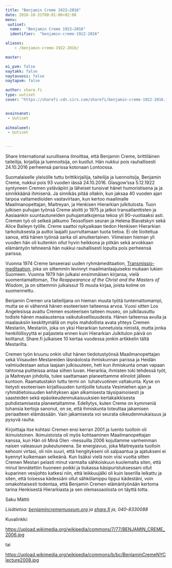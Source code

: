 ```yaml
---
title: "Benjamin Creme 1922–2016"
date: 2016-10-31T00:01:06+02:00
menu:
 uutiset:
  name:  "Benjamin Creme 1922–2016"
  identifier:  "benjamin-creme-1922-2016"

aliases:
    - /benjamin-creme-1922-2016/

master:

ei_pvm: false
naytakk: false
naytavuosi: false
naytapvm: false

author: share.fi
type: uutiset
cover: "https://sharefi-cdn.sirv.com/sharefi/benjamin-creme-1922-2016.jpg?cx=120&cw=166&cy=40"


avainsanat:
 - Uutiset
 
aihealueet:
 - Uutiset
 

---
```



<p class="alustus">Share International surullisena ilmoittaa, että Benjamin Creme, brittiläinen taiteilija, kirjailija ja luennoitsija, on kuollut. Hän nukkui pois rauhallisesti 24.10.2016 perheensä parissa kotonaan Lontoossa.</p>
<p><span style="font-weight: 400;">Suomalaiselle yleisölle tuttu brittikirjailija, taiteilija ja luennoitsija, Benjamin Creme, nukkui pois 93 vuoden iässä 24.10.2016. Glasgow’ssa 5.12.1922 syntyneen Cremen ystäväpiiri ja läheiset tunsivat hänet humoristisena ja ja sinnikkäänä ihmisenä. Ja sinnikäs pitää ollakin, kun jaksaa 40 vuoden ajan tarpoa valtamedioiden vastavirtaan, kun kertoo maailmalle Maailmanopettajan, Maitreyan, ja Henkisen Hierarkian julkitulosta. Tuon julkisen puhujan työnsä Creme aloitti jo 1975 ja jatkoi transatlanttisten ja Aasiaankin suuntautuneiden puhujamatkojensa tekoa yli 90-vuotiaaksi asti. Cremen työ oli selkeä jatkumo Teosofisen seuran ja Helena Blavatskyn sekä Alice Baileyn työlle. Creme saattoi nykyaikaan tiedon Henkisen Hierarkian tarkoituksesta ja auttoi laajalti juurruttamaan tuota tietoa. Ei ole liioiteltua sanoa, että hänen työnsä sarka oli ainutkertainen. Viimeisen hieman yli vuoden hän oli kuitenkin ollut hyvin heikkona ja pitkän sekä arvokkaan elämäntyön tehneenä hän nukkui rauhallisesti lopulta pois perheensä parissa.</span></p>
<p><span style="font-weight: 400;">Vuonna 1974 Creme lanseerasi uuden ryhmämeditaation, <a href="/transmissio-meditaatio/esittely/">Transmissio-meditaation</a>, joka on sittemmin levinnyt maailmanlaajuiseksi mukaan lukien Suomeen. Vuonna 1979 hän julkaisi ensimmäisen kirjansa, vielä suomentamattoman, </span><i><span style="font-weight: 400;">The Reappearance of the Christ and the Masters of Wisdom</span></i><span style="font-weight: 400;">, ja on sittemmin julkaissut 15 muuta kirjaa, joista kolme on suomennettu.</span></p>
<p><span style="font-weight: 400;">Benjamin Cremen ura taiteilijana on hieman muuta työtä tuntemattomampi, mutta se ei vähennä hänen esoteerisen taiteensa arvoa. Vuosi sitten Los Angelesissa avattu Cremen esoteerisen taiteen museo, on julkilausuttu todiste hänen maalaustensa vaikutuksellisuudesta. Hänen taiteensa avulla ja maalauksiin keskittymällä on myös mahdollista avata yhteys Cremen Mestariin, Mestariin, joka on yksi Hierarkian tunnetuista nimistä, mutta jonka henkilöllisyyttä ei paljasteta ennen kuin Hierarkian Julkitulon päivä on koittanut.&nbsp;Share.fi julkaisee 10 kertaa vuodessa jonkin artikkelin tältä Mestarilta.</span></p>
<p><span style="font-weight: 400;">Cremen työn kruunu onkin ollut hänen tiedotustyönsä Maailmanopettajan sekä Viisauden Mestareiden läsnäolosta ihmiskunnan parissa ja Heidän valmiudestaan astua laajaan julkisuuteen, heti kun ihmiskunta oman vapaan tahtonsa puitteissa antaa siihen luvan. Hierarkia, ihmisten toki tehdessä työt, ja Maitreyan johdolla, tulee saattamaan planeettamme elinolot jälleen kuntoon. Raamatustakin tuttu termi on &nbsp;tuhatvuotinen valtakunta. Kyse on tietysti esoteerisen kirjallisuuden tuntijoille tutusta Vesimiehen ajan ja ryhmätietoisuuden kehityksen ajan alkamisesta täysipainoisesti ja saasteiden sekä epäoikeudenmukaisuuksien kertakaikkisesta puhdistamisesta planeetaltamme. Edellytys, kuten Creme on kymmeniä tuhansia kertoja sanonut, on se, että ihmiskunta toteuttaa jakamisen periaatteen elämässään. Vain jakamisesta voi seurata oikeudenmukaisuus ja pysyvä rauha.</span></p>
<p><span style="font-weight: 400;">Kirjoittaja itse kohtasi Cremen ensi kerran 2001 ja luento tuolloin oli ikimuistoinen. Ikimuistoista oli myös kohtaaminen Maailmanopettajan kanssa, kun Hän oli Minä Olen -messuilla 2006 kojullamme vanhemman naisen valeasuun pukeutuneena. Se energiavuo, joka Maitreyasta tuolloin kehooni virtasi, oli niin suuri, että hengitykseni oli salpaantua ja ajatukseni ei kyennyt kulkemaan selkeänä. Kun lisäksi vielä noin viisi vuotta sitten Cremen Mestari pelasti minut varmalta sähkoiskuun kuolemalta siten, että minut lennätettiin huoneen poikki ja tiukassa käsipuristuksessani ollut kuparinen vesijohto katkesi niin, että leikkuujälki oli kuin laserilla leikattu ja siten, että toisessa kädessäni ollut sähkölamppu tippui kädestäni, voin omakohtaisesti todentaa, että Benjamin Cremen elämäntyönään kertoma tarina Henkisestä Hierarkiasta ja sen olemassaolosta on täyttä totta.</span></p>
<p><span style="font-weight: 400;">Saku Mättö</span></p>
<p><i><span style="font-weight: 400;">Lisätietoa: <a href="//benjamincrememuseum.org">benjamincrememuseum.org</a> ja <a href="//share.fi">share.fi</a> ja, 040-8330088</span></i></p>
<p><span style="font-weight: 400;">Kuvalinkki: </span></p>
<p><a href="https://upload.wikimedia.org/wikipedia/commons/7/77/BENJAMIN_CREME_2006.jpg" class="external" rel="nofollow" target="_blank"><span style="font-weight: 400;">https://upload.wikimedia.org/wikipedia/commons/7/77/BENJAMIN_CREME_2006.jpg</span></a></p>
<p><span style="font-weight: 400;">tai</span></p>
<p><a href="https://upload.wikimedia.org/wikipedia/commons/b/bc/BenjaminCremeNYClecture2008.jpg" class="external" rel="nofollow" target="_blank"><span style="font-weight: 400;">https://upload.wikimedia.org/wikipedia/commons/b/bc/BenjaminCremeNYClecture2008.jpg</span></a></p>